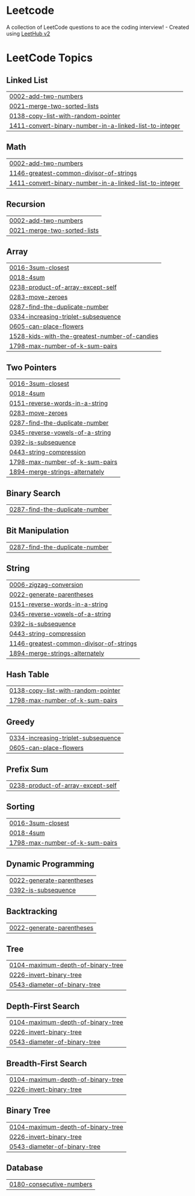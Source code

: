# Leetcode
A collection of LeetCode questions to ace the coding interview! - Created using [LeetHub v2](https://github.com/arunbhardwaj/LeetHub-2.0)

<!---LeetCode Topics Start-->
# LeetCode Topics
## Linked List
|  |
| ------- |
| [0002-add-two-numbers](https://github.com/phongthanh-1711/Leetcode/tree/master/0002-add-two-numbers) |
| [0021-merge-two-sorted-lists](https://github.com/phongthanh-1711/Leetcode/tree/master/0021-merge-two-sorted-lists) |
| [0138-copy-list-with-random-pointer](https://github.com/phongthanh-1711/Leetcode/tree/master/0138-copy-list-with-random-pointer) |
| [1411-convert-binary-number-in-a-linked-list-to-integer](https://github.com/phongthanh-1711/Leetcode/tree/master/1411-convert-binary-number-in-a-linked-list-to-integer) |
## Math
|  |
| ------- |
| [0002-add-two-numbers](https://github.com/phongthanh-1711/Leetcode/tree/master/0002-add-two-numbers) |
| [1146-greatest-common-divisor-of-strings](https://github.com/phongthanh-1711/Leetcode/tree/master/1146-greatest-common-divisor-of-strings) |
| [1411-convert-binary-number-in-a-linked-list-to-integer](https://github.com/phongthanh-1711/Leetcode/tree/master/1411-convert-binary-number-in-a-linked-list-to-integer) |
## Recursion
|  |
| ------- |
| [0002-add-two-numbers](https://github.com/phongthanh-1711/Leetcode/tree/master/0002-add-two-numbers) |
| [0021-merge-two-sorted-lists](https://github.com/phongthanh-1711/Leetcode/tree/master/0021-merge-two-sorted-lists) |
## Array
|  |
| ------- |
| [0016-3sum-closest](https://github.com/phongthanh-1711/Leetcode/tree/master/0016-3sum-closest) |
| [0018-4sum](https://github.com/phongthanh-1711/Leetcode/tree/master/0018-4sum) |
| [0238-product-of-array-except-self](https://github.com/phongthanh-1711/Leetcode/tree/master/0238-product-of-array-except-self) |
| [0283-move-zeroes](https://github.com/phongthanh-1711/Leetcode/tree/master/0283-move-zeroes) |
| [0287-find-the-duplicate-number](https://github.com/phongthanh-1711/Leetcode/tree/master/0287-find-the-duplicate-number) |
| [0334-increasing-triplet-subsequence](https://github.com/phongthanh-1711/Leetcode/tree/master/0334-increasing-triplet-subsequence) |
| [0605-can-place-flowers](https://github.com/phongthanh-1711/Leetcode/tree/master/0605-can-place-flowers) |
| [1528-kids-with-the-greatest-number-of-candies](https://github.com/phongthanh-1711/Leetcode/tree/master/1528-kids-with-the-greatest-number-of-candies) |
| [1798-max-number-of-k-sum-pairs](https://github.com/phongthanh-1711/Leetcode/tree/master/1798-max-number-of-k-sum-pairs) |
## Two Pointers
|  |
| ------- |
| [0016-3sum-closest](https://github.com/phongthanh-1711/Leetcode/tree/master/0016-3sum-closest) |
| [0018-4sum](https://github.com/phongthanh-1711/Leetcode/tree/master/0018-4sum) |
| [0151-reverse-words-in-a-string](https://github.com/phongthanh-1711/Leetcode/tree/master/0151-reverse-words-in-a-string) |
| [0283-move-zeroes](https://github.com/phongthanh-1711/Leetcode/tree/master/0283-move-zeroes) |
| [0287-find-the-duplicate-number](https://github.com/phongthanh-1711/Leetcode/tree/master/0287-find-the-duplicate-number) |
| [0345-reverse-vowels-of-a-string](https://github.com/phongthanh-1711/Leetcode/tree/master/0345-reverse-vowels-of-a-string) |
| [0392-is-subsequence](https://github.com/phongthanh-1711/Leetcode/tree/master/0392-is-subsequence) |
| [0443-string-compression](https://github.com/phongthanh-1711/Leetcode/tree/master/0443-string-compression) |
| [1798-max-number-of-k-sum-pairs](https://github.com/phongthanh-1711/Leetcode/tree/master/1798-max-number-of-k-sum-pairs) |
| [1894-merge-strings-alternately](https://github.com/phongthanh-1711/Leetcode/tree/master/1894-merge-strings-alternately) |
## Binary Search
|  |
| ------- |
| [0287-find-the-duplicate-number](https://github.com/phongthanh-1711/Leetcode/tree/master/0287-find-the-duplicate-number) |
## Bit Manipulation
|  |
| ------- |
| [0287-find-the-duplicate-number](https://github.com/phongthanh-1711/Leetcode/tree/master/0287-find-the-duplicate-number) |
## String
|  |
| ------- |
| [0006-zigzag-conversion](https://github.com/phongthanh-1711/Leetcode/tree/master/0006-zigzag-conversion) |
| [0022-generate-parentheses](https://github.com/phongthanh-1711/Leetcode/tree/master/0022-generate-parentheses) |
| [0151-reverse-words-in-a-string](https://github.com/phongthanh-1711/Leetcode/tree/master/0151-reverse-words-in-a-string) |
| [0345-reverse-vowels-of-a-string](https://github.com/phongthanh-1711/Leetcode/tree/master/0345-reverse-vowels-of-a-string) |
| [0392-is-subsequence](https://github.com/phongthanh-1711/Leetcode/tree/master/0392-is-subsequence) |
| [0443-string-compression](https://github.com/phongthanh-1711/Leetcode/tree/master/0443-string-compression) |
| [1146-greatest-common-divisor-of-strings](https://github.com/phongthanh-1711/Leetcode/tree/master/1146-greatest-common-divisor-of-strings) |
| [1894-merge-strings-alternately](https://github.com/phongthanh-1711/Leetcode/tree/master/1894-merge-strings-alternately) |
## Hash Table
|  |
| ------- |
| [0138-copy-list-with-random-pointer](https://github.com/phongthanh-1711/Leetcode/tree/master/0138-copy-list-with-random-pointer) |
| [1798-max-number-of-k-sum-pairs](https://github.com/phongthanh-1711/Leetcode/tree/master/1798-max-number-of-k-sum-pairs) |
## Greedy
|  |
| ------- |
| [0334-increasing-triplet-subsequence](https://github.com/phongthanh-1711/Leetcode/tree/master/0334-increasing-triplet-subsequence) |
| [0605-can-place-flowers](https://github.com/phongthanh-1711/Leetcode/tree/master/0605-can-place-flowers) |
## Prefix Sum
|  |
| ------- |
| [0238-product-of-array-except-self](https://github.com/phongthanh-1711/Leetcode/tree/master/0238-product-of-array-except-self) |
## Sorting
|  |
| ------- |
| [0016-3sum-closest](https://github.com/phongthanh-1711/Leetcode/tree/master/0016-3sum-closest) |
| [0018-4sum](https://github.com/phongthanh-1711/Leetcode/tree/master/0018-4sum) |
| [1798-max-number-of-k-sum-pairs](https://github.com/phongthanh-1711/Leetcode/tree/master/1798-max-number-of-k-sum-pairs) |
## Dynamic Programming
|  |
| ------- |
| [0022-generate-parentheses](https://github.com/phongthanh-1711/Leetcode/tree/master/0022-generate-parentheses) |
| [0392-is-subsequence](https://github.com/phongthanh-1711/Leetcode/tree/master/0392-is-subsequence) |
## Backtracking
|  |
| ------- |
| [0022-generate-parentheses](https://github.com/phongthanh-1711/Leetcode/tree/master/0022-generate-parentheses) |
## Tree
|  |
| ------- |
| [0104-maximum-depth-of-binary-tree](https://github.com/phongthanh-1711/Leetcode/tree/master/0104-maximum-depth-of-binary-tree) |
| [0226-invert-binary-tree](https://github.com/phongthanh-1711/Leetcode/tree/master/0226-invert-binary-tree) |
| [0543-diameter-of-binary-tree](https://github.com/phongthanh-1711/Leetcode/tree/master/0543-diameter-of-binary-tree) |
## Depth-First Search
|  |
| ------- |
| [0104-maximum-depth-of-binary-tree](https://github.com/phongthanh-1711/Leetcode/tree/master/0104-maximum-depth-of-binary-tree) |
| [0226-invert-binary-tree](https://github.com/phongthanh-1711/Leetcode/tree/master/0226-invert-binary-tree) |
| [0543-diameter-of-binary-tree](https://github.com/phongthanh-1711/Leetcode/tree/master/0543-diameter-of-binary-tree) |
## Breadth-First Search
|  |
| ------- |
| [0104-maximum-depth-of-binary-tree](https://github.com/phongthanh-1711/Leetcode/tree/master/0104-maximum-depth-of-binary-tree) |
| [0226-invert-binary-tree](https://github.com/phongthanh-1711/Leetcode/tree/master/0226-invert-binary-tree) |
## Binary Tree
|  |
| ------- |
| [0104-maximum-depth-of-binary-tree](https://github.com/phongthanh-1711/Leetcode/tree/master/0104-maximum-depth-of-binary-tree) |
| [0226-invert-binary-tree](https://github.com/phongthanh-1711/Leetcode/tree/master/0226-invert-binary-tree) |
| [0543-diameter-of-binary-tree](https://github.com/phongthanh-1711/Leetcode/tree/master/0543-diameter-of-binary-tree) |
## Database
|  |
| ------- |
| [0180-consecutive-numbers](https://github.com/phongthanh-1711/Leetcode/tree/master/0180-consecutive-numbers) |
<!---LeetCode Topics End-->